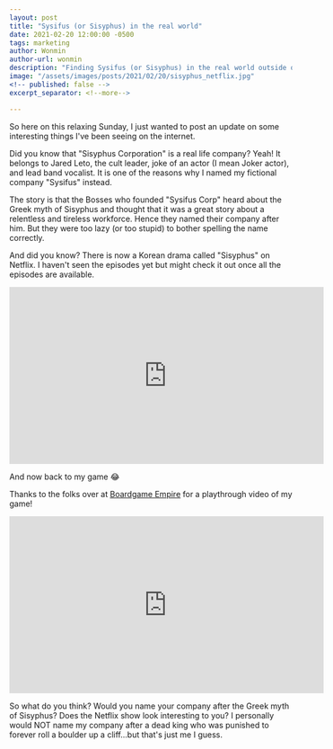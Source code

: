 ```yaml
---
layout: post
title: "Sysifus (or Sisyphus) in the real world"
date: 2021-02-20 12:00:00 -0500
tags: marketing
author: Wonmin
author-url: wonmin
description: "Finding Sysifus (or Sisyphus) in the real world outside of this board game"
image: "/assets/images/posts/2021/02/20/sisyphus_netflix.jpg"
<!-- published: false -->
excerpt_separator: <!--more-->

---
```


So here on this relaxing Sunday, I just wanted to post an update on some interesting things I've been seeing on the internet.

Did you know that "Sisyphus Corporation" is a real life company? Yeah! It belongs to Jared Leto, the cult leader, joke of an actor (I mean Joker actor), and lead band vocalist. It is one of the reasons why I named my fictional company "Sysifus" instead.

<!--more-->

The story is that the Bosses who founded "Sysifus Corp" heard about the Greek myth of Sisyphus and thought that it was a great story about a relentless and tireless workforce. Hence they named their company after him. But they were too lazy (or too stupid) to bother spelling the name correctly.

And did you know? There is now a Korean drama called "Sisyphus" on Netflix. I haven't seen the episodes yet but might check it out once all the episodes are available.

<iframe width="560" height="315" src="https://www.youtube.com/embed/-qMlwHnQmGM" frameborder="0" allow="accelerometer; autoplay; clipboard-write; encrypted-media; gyroscope; picture-in-picture" allowfullscreen></iframe>

And now back to my game 😂

Thanks to the folks over at [Boardgame Empire](https://www.youtube.com/c/BoardGameEmpire/featured) for a playthrough video of my game!

<iframe width="560" height="315" src="https://www.youtube.com/embed/1zmt6_dwHuo" frameborder="0" allow="accelerometer; autoplay; clipboard-write; encrypted-media; gyroscope; picture-in-picture" allowfullscreen></iframe>

So what do you think? Would you name your company after the Greek myth of Sisyphus? Does the Netflix show look interesting to you? I personally would NOT name my company after a dead king who was punished to forever roll a boulder up a cliff...but that's just me I guess.

